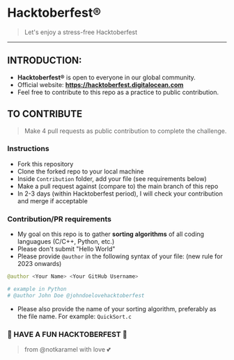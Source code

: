 # Hacktoberfest®
> Let's enjoy a stress-free Hacktoberfest
---

## **INTRODUCTION:**
- **Hacktoberfest®** is open to everyone in our global community. 
- Official website: **https://hacktoberfest.digitalocean.com**
- Feel free to contribute to this repo as a practice to public contribution.

## **TO CONTRIBUTE**
> Make 4 pull requests as public contribution to complete the challenge.

### Instructions
- Fork this repository
- Clone the forked repo to your local machine
- Inside `Contribution` folder, add your file (see requirements below)  
- Make a pull request against (compare to) the main branch of this repo
- In 2-3 days (within Hacktoberfest period), I will check your contribution and merge if acceptable

### Contribution/PR requirements 
- My goal on this repo is to gather **sorting algorithms** of all coding languagues (C/C++, Python, etc.)
- Please don't submit "Hello World"
- Please provide `@author` in the following syntax of your file: (new rule for 2023 onwards)
```py
@author <Your Name> <Your GitHub Username>

# example in Python
# @author John Doe @johndoelovehacktoberfest
```
- Please also provide the name of your sorting algorithm, preferably as the file name. For example: `QuickSort.c`

### 🎉 HAVE A FUN HACKTOBERFEST 🎉
> from @notkaramel with love 💕
